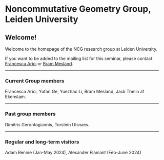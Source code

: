 <head>
    <script src="https://cdn.mathjax.org/mathjax/latest/MathJax.js?config=TeX-AMS-MML_HTMLorMML" type="text/javascript"></script>
    <script type="text/x-mathjax-config">
        MathJax.Hub.Config({
            tex2jax: {
            skipTags: ['script', 'noscript', 'style', 'textarea', 'pre'],
            inlineMath: [['$','$']]
            }
        });
    </script>
</head>

# Noncommutative Geometry Group, Leiden University

## Welcome!

Welcome to the homepage of the NCG research group at Leiden University. 

If you want to be added to the mailing list for this seminar, please contact [Francesca Arici](https://pub.math.leidenuniv.nl/~aricif2/) or [Bram Mesland](https://pub.math.leidenuniv.nl/~meslandb2/).

---
### Current Group members

Francesca Arici,
Yufan Ge,
Yuezhao Li,
Bram Mesland,
Jack Thelin af Ekenstam.

---
### Past group members

Dimitris Gerontogiannis, Torstein Ulsnaes.

---
### Regular and long-term visitors
Adam Rennie (Jan-May 2024), Alexander Flamant (Feb-June 2024)



